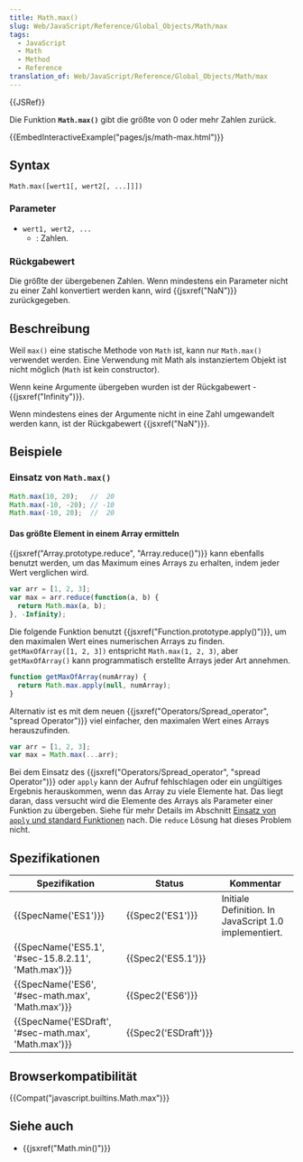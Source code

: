 ```yaml
---
title: Math.max()
slug: Web/JavaScript/Reference/Global_Objects/Math/max
tags:
  - JavaScript
  - Math
  - Method
  - Reference
translation_of: Web/JavaScript/Reference/Global_Objects/Math/max
---
```

{{JSRef}}

Die Funktion **`Math.max()`** gibt die größte von 0 oder mehr Zahlen zurück.

{{EmbedInteractiveExample("pages/js/math-max.html")}}

## Syntax

    Math.max([wert1[, wert2[, ...]]])

### Parameter

- `wert1, wert2, ...`
  - : Zahlen.

### Rückgabewert

Die größte der übergebenen Zahlen. Wenn mindestens ein Parameter nicht zu einer Zahl konvertiert werden kann, wird {{jsxref("NaN")}} zurückgegeben.

## Beschreibung

Weil `max()` eine statische Methode von `Math` ist, kann nur `Math.max()` verwendet werden. Eine Verwendung mit Math als instanziertem Objekt ist nicht möglich (`Math` ist kein constructor).

Wenn keine Argumente übergeben wurden ist der Rückgabewert -{{jsxref("Infinity")}}.

Wenn mindestens eines der Argumente nicht in eine Zahl umgewandelt werden kann, ist der Rückgabewert {{jsxref("NaN")}}.

## Beispiele

### Einsatz von `Math.max()`

```js
Math.max(10, 20);   //  20
Math.max(-10, -20); // -10
Math.max(-10, 20);  //  20
```

#### Das größte Element in einem Array ermitteln

{{jsxref("Array.prototype.reduce", "Array.reduce()")}} kann ebenfalls benutzt werden, um das Maximum eines Arrays zu erhalten, indem jeder Wert verglichen wird.

```js
var arr = [1, 2, 3];
var max = arr.reduce(function(a, b) {
  return Math.max(a, b);
}, -Infinity);
```

Die folgende Funktion benutzt {{jsxref("Function.prototype.apply()")}}, um den maximalen Wert eines numerischen Arrays zu finden. `getMaxOfArray([1, 2, 3])` entspricht `Math.max(1, 2, 3)`, aber `getMaxOfArray()` kann programmatisch erstellte Arrays jeder Art annehmen.

```js
function getMaxOfArray(numArray) {
  return Math.max.apply(null, numArray);
}
```

Alternativ ist es mit dem neuen {{jsxref("Operators/Spread_operator", "spread Operator")}} viel einfacher, den maximalen Wert eines Arrays herauszufinden.

```js
var arr = [1, 2, 3];
var max = Math.max(...arr);
```

Bei dem Einsatz des {{jsxref("Operators/Spread_operator", "spread Operator")}} oder `apply` kann der Aufruf fehlschlagen oder ein ungültiges Ergebnis herauskommen, wenn das Array zu viele Elemente hat. Das liegt daran, dass versucht wird die Elemente des Arrays als Parameter einer Funktion zu übergeben. Siehe für mehr Details im Abschnitt [Einsatz von `apply` und standard Funktionen](/de/docs/Web/JavaScript/Reference/Global_Objects/Function/apply#Using_apply_and_built-in_functions) nach. Die `reduce` Lösung hat dieses Problem nicht.

## Spezifikationen

| Spezifikation                                                        | Status                       | Kommentar                                             |
| -------------------------------------------------------------------- | ---------------------------- | ----------------------------------------------------- |
| {{SpecName('ES1')}}                                             | {{Spec2('ES1')}}         | Initiale Definition. In JavaScript 1.0 implementiert. |
| {{SpecName('ES5.1', '#sec-15.8.2.11', 'Math.max')}} | {{Spec2('ES5.1')}}     |                                                       |
| {{SpecName('ES6', '#sec-math.max', 'Math.max')}}     | {{Spec2('ES6')}}         |                                                       |
| {{SpecName('ESDraft', '#sec-math.max', 'Math.max')}} | {{Spec2('ESDraft')}} |                                                       |

## Browserkompatibilität

{{Compat("javascript.builtins.Math.max")}}

## Siehe auch

- {{jsxref("Math.min()")}}
